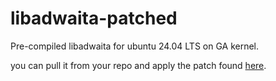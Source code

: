 # libadwaita-patched
Pre-compiled libadwaita for ubuntu 24.04 LTS on GA kernel.

you can pull it from your repo and apply the patch found [here](https://aur.archlinux.org/packages/libadwaita-without-adwaita-git).
